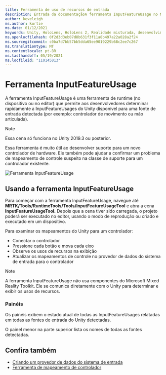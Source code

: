 ```yaml
---
title: Ferramenta de uso de recursos de entrada
description: Entrada da documentaçãoA ferramenta InputFeatureUsage no MRTK
author: keveleigh
ms.author: kurtie
ms.date: 01/12/2021
keywords: Unity, HoloLens, HoloLens 2, Realidade misturada, desenvolvimento, MRTK,
ms.openlocfilehash: 0f2d3d3eb07d8b631f3f11a8b497a22a028a2f24
ms.sourcegitcommit: c0ba7d7bb57bb5dda65ee9019229b68c2ee7c267
ms.translationtype: MT
ms.contentlocale: pt-BR
ms.lasthandoff: 05/19/2021
ms.locfileid: "110145013"
---
```

# <a name="inputfeatureusage-tool"></a>Ferramenta InputFeatureUsage

A ferramenta InputFeatureUsage é uma ferramenta de runtime (no dispositivo ou no editor) que permite aos desenvolvedores determinar rapidamente a InputFeatureUsages do Unity disponível para uma fonte de entrada detectada (por exemplo: controlador de movimento ou mão articulada).

> [!NOTE]
> Essa cena só funciona no Unity 2019.3 ou posterior.

Essa ferramenta é muito útil ao desenvolver suporte para um novo controlador de hardware. Ele também pode ajudar a confirmar um problema de mapeamento de controle suspeito na classe de suporte para um controlador existente.

![Ferramenta InputFeatureUsage](../images/controller-mapping-tool/InputFeatureUsages.png)

## <a name="using-the-inputfeatureusage-tool"></a>Usando a ferramenta InputFeatureUsage

Para começar com a ferramenta InputFeatureUsage, navegue até **MRTK/Tools/RuntimeTools/Tools/InputFeatureUsageTool** e abra a cena **InputFeatureUsageTool.** Depois que a cena tiver sido carregada, o projeto poderá ser executado no editor, usando o modo de reprodução ou criado e executado em um dispositivo.

Para examinar os mapeamentos do Unity para um controlador:

- Conectar o controlador
- Pressione cada botão e mova cada eixo
- Observe os usos de recursos na exibição
- Atualizar os mapeamentos de controle no provedor de dados do sistema de entrada para o controlador

> [!NOTE]
> A ferramenta InputFeatureUsage não usa componentes do Microsoft Mixed Reality Toolkit. Ele se comunica diretamente com o Unity para determinar e exibir os usos de recursos.

### <a name="panels"></a>Painéis

Os painéis exibem o estado atual de todas as InputFeatureUsages relatadas em todas as fontes de entrada do Unity detectadas.

O painel menor na parte superior lista os nomes de todas as fontes detectadas.

## <a name="see-also"></a>Confira também

- [Criando um provedor de dados do sistema de entrada](../input/create-data-provider.md)
- [Ferramenta de mapeamento de controlador](controller-mapping-tool.md)
